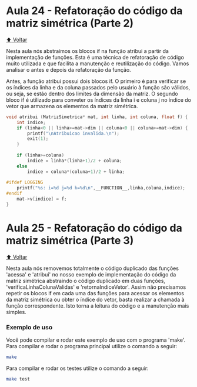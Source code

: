 # Aula 24 - Refatoração do código da matriz simétrica (Parte 2)

[:arrow_up: Voltar](https://github.com/Geofisicando/C-orientado-a-testes#%C3%ADndice)

Nesta aula nós abstraímos os blocos if na função atribui a partir da implementação de funções. Esta é uma técnica de refatoração de código muito utilizada e que facilita a manutenção e reutilização do código. Vamos analisar o antes e depois da refatoração da função.

Antes, a função atribui possui dois blocos if. O primeiro é para verificar se os índices da linha e da coluna passados pelo usuário à função são válidos, ou seja, se estão dentro dos limites da dimensão da matriz. O segundo bloco if é utilizado para conveter os índices da linha i e coluna j no índice do vetor que armazena os elementos da matriz simétrica.

```c
void atribui (MatrizSimetrica* mat, int linha, int coluna, float f) {
    int indice;
    if (linha<0 || linha>=mat->dim || coluna<0 || coluna>=mat->dim) {
        printf("\nAtribuicao invalida.\n");
        exit(1);
    }
    
    if (linha>=coluna)
        indice = linha*(linha+1)/2 + coluna;
    else
        indice = coluna*(coluna+1)/2 + linha;
   
#ifdef LOGGING 
    printf("%s: i=%d j=%d k=%d\n",__FUNCTION__,linha,coluna,indice);
#endif
    mat->v[indice] = f;
}
```

# Aula 25 - Refatoração do código da matriz simétrica (Parte 3)

[:arrow_up: Voltar](https://github.com/Geofisicando/C-orientado-a-testes#%C3%ADndice)

Nesta aula nós removemos totalmente o código duplicado das funções 'acessa' e 'atribui' no nosso exemplo de implementação do código da matriz simétrica abstraindo o código duplicado em duas funções, 'verificaLinhaColunaValidas' e 'retornaIndiceVetor'. Assim não precisamos repetir os blocos if em cada uma das funções para acessar os elementos da matriz simétrica ou obter o índice do vetor, basta realizar a chamada à função correspondente. Isto torna a leitura do código e a manutenção mais simples.

### Exemplo de uso

Você pode compilar e rodar este exemplo de uso com o programa 'make'. Para compilar e rodar o programa principal utilize o comando a seguir:

```sh
make
```

Para compilar e rodar os testes utilize o comando a seguir:

```sh
make test
```
